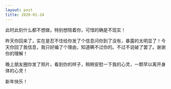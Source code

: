 ```yaml
---
layout: post
title: 2020-01-24
---
```


此时此刻什么都不想做，特别想陪着你，可惜的确是不现实！

昨天你回来了，实在是忍不住给你发了个信息问你到了没有，暴露的太明显了！今天你回了我信息，我只好编了个理由，知道瞒不过你的。不过不说破了罢了。谢谢你的理解！

晚上朋友圈你发了照片，看到你的样子，稍稍安慰一下我的心灵，一颗早以离开身体的心灵！

新年快乐！